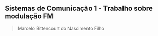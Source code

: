 ## Sistemas de Comunicação 1 - Trabalho sobre modulação FM
> Marcelo Bittencourt do Nascimento Filho 
